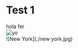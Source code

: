 # Test 1
hola fer  
![yo](https://lh3.googleusercontent.com/a-/AOh14Gi5FKcgJsNqgMSDUUlmuj4dDAI7SfEuTY8IVMeFzQ=s64-c)  
![New York](./new york.jpg)
